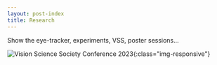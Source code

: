 ```yaml
---
layout: post-index
title: Research
---
```


Show the eye-tracker, experiments, VSS, poster sessions...

![Vision Science Society Conference 2023](assets/images/vss2023_postercrowd.heic){:class="img-responsive"}

<!-- # COMMENT EXPLAINING THIS PAGE -- 
We're currently using this section of the site to host these tutorials,
  but you might want to use it to showcase and describe your `Research`,
  to chronicle various `Talks` you've given over your history, or to
  write about various news or updates that have happened to you.

You can update the `title` of file (line 3) to change the heading of 
  the page and its title in the browser. To change how it's referred to
  in the navigation and/or adjust its url, see `data/navigation.yml` file.
-->


